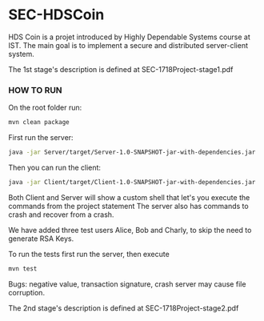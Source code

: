 # SEC-HDSCoin

HDS Coin is a projet introduced by Highly Dependable Systems course at IST. The main goal is to implement a secure and distributed server-client system.

The 1st stage's description is defined at SEC-1718Project-stage1.pdf

### HOW TO RUN

On the root folder run:
```bash
mvn clean package
```
First run the server:
```bash
java -jar Server/target/Server-1.0-SNAPSHOT-jar-with-dependencies.jar
```
Then you can run the client:
```bash
java -jar Client/target/Client-1.0-SNAPSHOT-jar-with-dependencies.jar
```

Both Client and Server will show a custom shell that let's you execute the commands from the project statement
The server also has commands to crash and recover from a crash.

We have added three test users Alice, Bob and Charly, to skip the need to generate RSA Keys.

To run the tests first run the server, then execute
```bash
mvn test
```

Bugs: negative value, transaction signature, crash server may cause file corruption.

The 2nd stage's description is defined at SEC-1718Project-stage2.pdf
